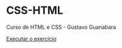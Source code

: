 # CSS-HTML
 <p>Curso de HTML e CSS - Gustavo Guanabara</p>

<p>
    <a href= "https://jeanjmed.github.io/CSS-HTML/m%C3%B3dulo1/exercicios/ex001/index"> Executar o exercício </a>
</p>

